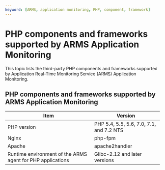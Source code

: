 ```yaml
---
keyword: [ARMS, application monitoring, PHP, component, framework]
---
```


# PHP components and frameworks supported by ARMS Application Monitoring

This topic lists the third-party PHP components and frameworks supported by Application Real-Time Monitoring Service \(ARMS\) Application Monitoring.

## PHP components and frameworks supported by ARMS Application Monitoring

|Item|Version|
|----|-------|
|PHP version|PHP 5.4, 5.5, 5.6, 7.0, 7.1, and 7.2 NTS|
|Nginx|php-fpm|
|Apache|apache2handler|
|Runtime environment of the ARMS agent for PHP applications|Glibc-2.12 and later versions|

